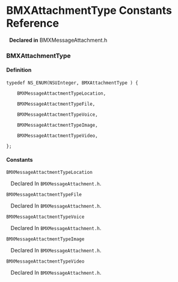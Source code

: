# BMXAttachmentType Constants Reference

&nbsp;&nbsp;**Declared in** BMXMessageAttachment.h  

### BMXAttachmentType

#### Definition
    typedef NS_ENUM(NSUInteger, BMXAttachmentType ) {   
        
        BMXMessageAttactmentTypeLocation,
        
        BMXMessageAttactmentTypeFile,
        
        BMXMessageAttactmentTypeVoice,
        
        BMXMessageAttactmentTypeImage,
        
        BMXMessageAttactmentTypeVideo,
        
    };

#### Constants

<a name="" title="BMXMessageAttactmentTypeLocation"></a><code>BMXMessageAttactmentTypeLocation</code>

&nbsp;&nbsp;&nbsp;Declared In `BMXMessageAttachment.h`.

<a name="" title="BMXMessageAttactmentTypeFile"></a><code>BMXMessageAttactmentTypeFile</code>

&nbsp;&nbsp;&nbsp;Declared In `BMXMessageAttachment.h`.

<a name="" title="BMXMessageAttactmentTypeVoice"></a><code>BMXMessageAttactmentTypeVoice</code>

&nbsp;&nbsp;&nbsp;Declared In `BMXMessageAttachment.h`.

<a name="" title="BMXMessageAttactmentTypeImage"></a><code>BMXMessageAttactmentTypeImage</code>

&nbsp;&nbsp;&nbsp;Declared In `BMXMessageAttachment.h`.

<a name="" title="BMXMessageAttactmentTypeVideo"></a><code>BMXMessageAttactmentTypeVideo</code>

&nbsp;&nbsp;&nbsp;Declared In `BMXMessageAttachment.h`.

